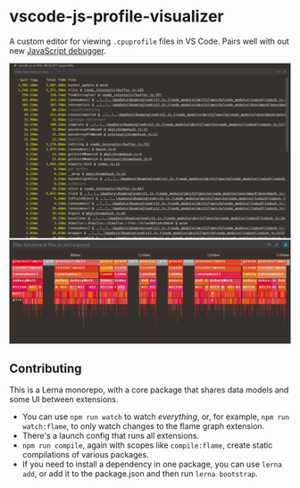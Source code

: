 # vscode-js-profile-visualizer

A custom editor for viewing `.cpuprofile` files in VS Code. Pairs well with out new [JavaScript debugger](https://github.com/microsoft/vscode-js-debug).

![](./table.png)
![](./flame.png)


## Contributing

This is a Lerna monorepo, with a core package that shares data models and some UI between extensions.

- You can use `npm run watch` to watch _everything_, or, for example, `npm run watch:flame`, to only watch changes to the flame graph extension.
- There's a launch config that runs all extensions.
- `npm run compile`, again with scopes like `compile:flame`, create static compilations of various packages.
- If you need to install a dependency in one package, you can use `lerna add`, or add it to the package.json and then run `lerna bootstrap`.
